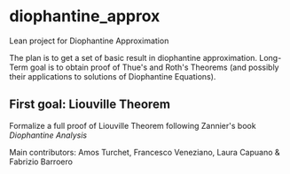 # diophantine_approx
Lean project for Diophantine Approximation

The plan is to get a set of basic result in diophantine approximation.
Long-Term goal is to obtain proof of Thue's and Roth's Theorems (and possibly their applications to solutions of Diophantine Equations). 

## First goal: Liouville Theorem
Formalize a full proof of Liouville Theorem following Zannier's book _Diophantine Analysis_

Main contributors: Amos Turchet, Francesco Veneziano, Laura Capuano & Fabrizio Barroero
